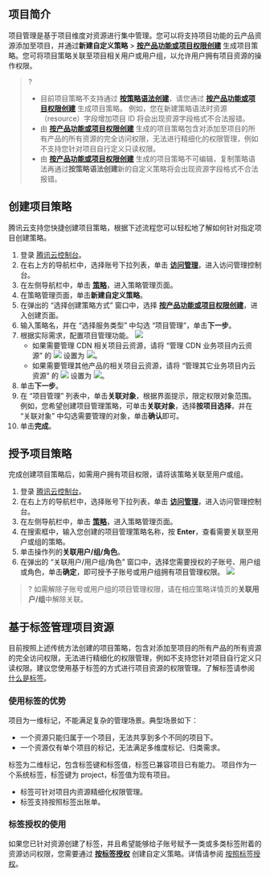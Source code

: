 ## 项目简介

项目管理是基于项目维度对资源进行集中管理。您可以将支持项目功能的云产品资源添加至项目，并通过**新建自定义策略** > **[按产品功能或项目权限创建](https://console.cloud.tencent.com/cam/policy/create)** 生成项目策略。您可将项目策略关联至项目相关用户或用户组，以允许用户拥有项目资源的操作权限。

> ? 
> - 目前项目策略不支持通过 **[按策略语法创建](https://console.cloud.tencent.com/cam/policy/createV2)**，请您通过 **[按产品功能或项目权限创建](https://console.cloud.tencent.com/cam/policy/create)** 生成项目策略。 例如，您在新建策略语法时资源（resource）字段增加项目 ID 将会出现资源字段格式不合法报错。
> - 由 **[按产品功能或项目权限创建](https://console.cloud.tencent.com/cam/policy/create)** 生成的项目策略包含对添加至项目的所有产品的所有资源的完全访问权限，无法进行精细化的权限管理，例如不支持您针对项目自行定义只读权限。
> - 由 **[按产品功能或项目权限创建](https://console.cloud.tencent.com/cam/policy/create)** 生成的项目策略不可编辑，复制策略语法再通过**按策略语法创建**新的自定义策略将会出现资源字段格式不合法报错。

## 创建项目策略

腾讯云支持您快捷创建项目策略，根据下述流程您可以轻松地了解如何针对指定项目创建策略。

1. 登录 [腾讯云控制台](https://console.cloud.tencent.com/)。
2. 在右上方的导航栏中，选择账号下拉列表，单击 **[访问管理](https://console.cloud.tencent.com/cam/overview)**，进入访问管理控制台。
3. 在左侧导航栏中，单击 **[策略](https://console.cloud.tencent.com/cam/policy)**，进入策略管理页面。
4. 在策略管理页面，单击**新建自定义策略**。
5. 在弹出的 “选择创建策略方式” 窗口中，选择 **[按产品功能或项目权限创建](https://console.cloud.tencent.com/cam/policy/create)**，进入创建页面。
6. 输入策略名，并在 “选择服务类型” 中勾选 “项目管理”，单击**下一步**。
7. 根据实际需求，配置项目管理功能。
![](https://qcloudimg.tencent-cloud.cn/raw/528f8f9556e9004cb8c2c6c29778594d.png)
	- 如果需要管理 CDN 相关项目云资源，请将 “管理 CDN 业务项目内云资源” 的 <img src="https://main.qcloudimg.com/raw/e42f187e2a90f38bbf6c832da1d680c4.png"  style="margin:0;"></img> 设置为 <img src="https://main.qcloudimg.com/raw/73f12a380082fa5a006254de729f9188.png"  style="margin:0;"></img>。
	- 如果需要管理其他产品的相关项目云资源，请将 “管理其它业务项目内云资源” 的 <img src="https://main.qcloudimg.com/raw/e42f187e2a90f38bbf6c832da1d680c4.png"  style="margin:0;"></img> 设置为 <img src="https://main.qcloudimg.com/raw/73f12a380082fa5a006254de729f9188.png"  style="margin:0;"></img>。
8. 单击**下一步**。
9. 在 “项目管理” 列表中，单击**关联对象**，根据界面提示，限定权限对象范围。
   例如，您希望创建项目管理策略，可单击**关联对象**，选择**按项目选择**，并在 “关联对象” 中勾选需要管理的对象，单击**确认**即可。
10. 单击**完成**。

## 授予项目策略

完成创建项目策略后，如需用户拥有项目权限，请将该策略关联至用户或组。

1. 登录 [腾讯云控制台](https://console.cloud.tencent.com/)。
2. 在右上方的导航栏中，选择账号下拉列表，单击 **[访问管理](https://console.cloud.tencent.com/cam/overview)**，进入访问管理控制台。
3. 在左侧导航栏中，单击 **[策略](https://console.cloud.tencent.com/cam/policy)**，进入策略管理页面。
4. 在搜索框中，输入您创建的项目管理策略名称，按 **Enter**，查看需要关联至用户或组的策略。
5. 单击操作列的**关联用户/组/角色**。
6. 在弹出的 “关联用户/用户组/角色” 窗口中，选择您需要授权的子账号、用户组或角色，单击**确定**，即可授予子账号或用户组拥有项目管理权限。
![](https://qcloudimg.tencent-cloud.cn/raw/bdbc9d9f5f8dd08f4466326e866477fc.png)
> ? 如需解除子账号或用户组的项目管理权限，请在相应策略详情页的**关联用户/组**中解除关联。

## 基于标签管理项目资源

目前按照上述传统方法创建的项目策略，包含对添加至项目的所有产品的所有资源的完全访问权限，无法进行精细化的权限管理，例如不支持您针对项目自行定义只读权限。建议您使用基于标签的方式进行项目资源的权限管理。了解标签请参阅 [什么是标签](https://cloud.tencent.com/document/product/651)。

### 使用标签的优势

项目为一维标记，不能满足复杂的管理场景。典型场景如下：
- 一个资源只能归属于一个项目，无法共享到多个不同的项目下。
- 一个资源仅有单个项目的标记，无法满足多维度标记、归类需求。

标签为二维标记，包含标签键和标签值，标签已兼容项目已有能力。
项目作为一个系统标签，标签键为 project，标签值为现有项目。
- 标签可针对项目内资源精细化权限管理。
- 标签支持按照标签出账单。

### 标签授权的使用

如果您已针对资源创建了标签，并且希望能够给子账号赋予一类或多类标签附着的资源访问权限，您需要通过 **[按标签授权](https://console.cloud.tencent.com/cam/policy/createByTag)** 创建自定义策略。详情请参阅 [按照标签授权](https://cloud.tencent.com/document/product/598/37739#.E6.8C.89.E6.A0.87.E7.AD.BE.E6.8E.88.E6.9D.83)。
